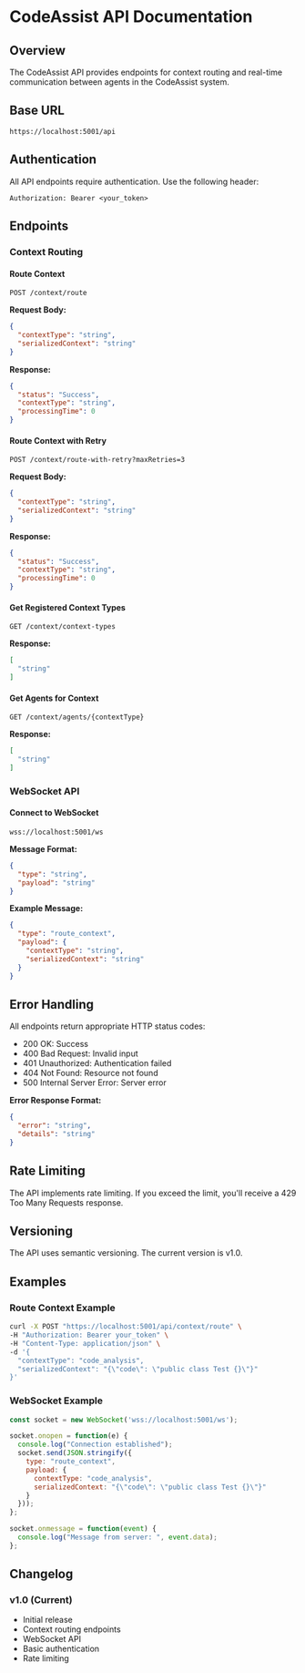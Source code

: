 # CodeAssist API Documentation

## Overview
The CodeAssist API provides endpoints for context routing and real-time communication between agents in the CodeAssist system.

## Base URL
```
https://localhost:5001/api
```

## Authentication
All API endpoints require authentication. Use the following header:
```
Authorization: Bearer <your_token>
```

## Endpoints

### Context Routing

#### Route Context
```
POST /context/route
```

**Request Body:**
```json
{
  "contextType": "string",
  "serializedContext": "string"
}
```

**Response:**
```json
{
  "status": "Success",
  "contextType": "string",
  "processingTime": 0
}
```

#### Route Context with Retry
```
POST /context/route-with-retry?maxRetries=3
```

**Request Body:**
```json
{
  "contextType": "string",
  "serializedContext": "string"
}
```

**Response:**
```json
{
  "status": "Success",
  "contextType": "string",
  "processingTime": 0
}
```

#### Get Registered Context Types
```
GET /context/context-types
```

**Response:**
```json
[
  "string"
]
```

#### Get Agents for Context
```
GET /context/agents/{contextType}
```

**Response:**
```json
[
  "string"
]
```

### WebSocket API

#### Connect to WebSocket
```
wss://localhost:5001/ws
```

**Message Format:**
```json
{
  "type": "string",
  "payload": "string"
}
```

**Example Message:**
```json
{
  "type": "route_context",
  "payload": {
    "contextType": "string",
    "serializedContext": "string"
  }
}
```

## Error Handling

All endpoints return appropriate HTTP status codes:

- 200 OK: Success
- 400 Bad Request: Invalid input
- 401 Unauthorized: Authentication failed
- 404 Not Found: Resource not found
- 500 Internal Server Error: Server error

**Error Response Format:**
```json
{
  "error": "string",
  "details": "string"
}
```

## Rate Limiting

The API implements rate limiting. If you exceed the limit, you'll receive a 429 Too Many Requests response.

## Versioning

The API uses semantic versioning. The current version is v1.0.

## Examples

### Route Context Example
```bash
curl -X POST "https://localhost:5001/api/context/route" \
-H "Authorization: Bearer your_token" \
-H "Content-Type: application/json" \
-d '{
  "contextType": "code_analysis",
  "serializedContext": "{\"code\": \"public class Test {}\"}"
}'
```

### WebSocket Example
```javascript
const socket = new WebSocket('wss://localhost:5001/ws');

socket.onopen = function(e) {
  console.log("Connection established");
  socket.send(JSON.stringify({
    type: "route_context",
    payload: {
      contextType: "code_analysis",
      serializedContext: "{\"code\": \"public class Test {}\"}"
    }
  }));
};

socket.onmessage = function(event) {
  console.log("Message from server: ", event.data);
};
```

## Changelog

### v1.0 (Current)
- Initial release
- Context routing endpoints
- WebSocket API
- Basic authentication
- Rate limiting
